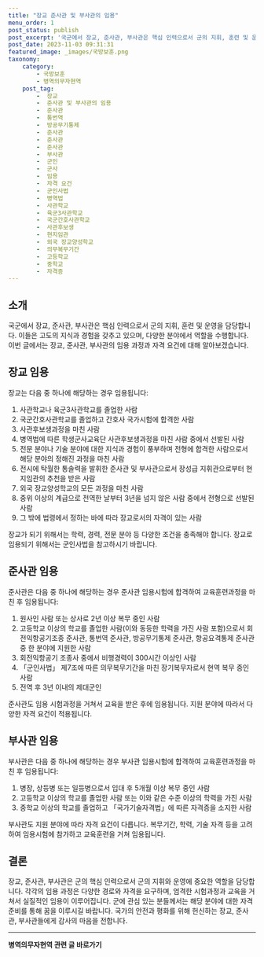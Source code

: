 ```yaml
---
title: "장교 준사관 및 부사관의 임용"
menu_order: 1
post_status: publish
post_excerpt: '국군에서 장교, 준사관, 부사관은 핵심 인력으로서 군의 지휘, 훈련 및 운영을 담당합니다. 이들은 고도의 지식과 경험을 갖추고 있으며, 다양한 분야에서 역할을 수행합니다. 이번 글에서는 장교, 준사관, 부사관의 임용 과정과 자격 요건에 대해 알아보겠습니다.'
post_date: 2023-11-03 09:31:31
featured_image: _images/국방보훈.png
taxonomy:
    category:
        - 국방보훈
        - 병역의무자현역
    post_tag:
        -  장교
        -  준사관 및 부사관의 임용
        -  준사관
        -  통번역
        -  방공무기통제
        -  준사관
        -  준사관
        -  준사관
        -  부사관
        -  군인
        -  군사
        -  임용
        -  자격 요건
        -  군인사법
        -  병역법
        -  사관학교
        -  육군3사관학교
        -  국군간호사관학교
        -  사관후보생
        -  현지임관
        -  외국 장교양성학교
        -  의무복무기간
        -  고등학교
        -  중학교
        -  자격증
---
```




## 소개

국군에서 장교, 준사관, 부사관은 핵심 인력으로서 군의 지휘, 훈련 및 운영을 담당합니다. 이들은 고도의 지식과 경험을 갖추고 있으며, 다양한 분야에서 역할을 수행합니다. 이번 글에서는 장교, 준사관, 부사관의 임용 과정과 자격 요건에 대해 알아보겠습니다.

## 장교 임용

장교는 다음 중 하나에 해당하는 경우 임용됩니다:
1. 사관학교나 육군3사관학교를 졸업한 사람
2. 국군간호사관학교를 졸업하고 간호사 국가시험에 합격한 사람
3. 사관후보생과정을 마친 사람
4. 병역법에 따른 학생군사교육단 사관후보생과정을 마친 사람 중에서 선발된 사람
5. 전문 분야나 기술 분야에 대한 지식과 경험이 풍부하며 전형에 합격한 사람으로서 해당 분야의 정해진 과정을 마친 사람
6. 전시에 탁월한 통솔력을 발휘한 준사관 및 부사관으로서 장성급 지휘관으로부터 현지임관의 추천을 받은 사람
7. 외국 장교양성학교의 모든 과정을 마친 사람
8. 중위 이상의 계급으로 전역한 날부터 3년을 넘지 않은 사람 중에서 전형으로 선발된 사람
9. 그 밖에 법령에서 정하는 바에 따라 장교로서의 자격이 있는 사람

장교가 되기 위해서는 학력, 경력, 전문 분야 등 다양한 조건을 충족해야 합니다. 장교로 임용되기 위해서는 군인사법을 참고하시기 바랍니다.

## 준사관 임용

준사관은 다음 중 하나에 해당하는 경우 준사관 임용시험에 합격하여 교육훈련과정을 마친 후 임용됩니다:
1. 원사인 사람 또는 상사로 2년 이상 복무 중인 사람
2. 고등학교 이상의 학교를 졸업한 사람(이와 동등한 학력을 가진 사람 포함)으로서 회전익항공기조종 준사관, 통번역 준사관, 방공무기통제 준사관, 항공요격통제 준사관 중 한 분야에 지원한 사람
3. 회전익항공기 조종사 중에서 비행경력이 300시간 이상인 사람
4. 「군인사법」 제7조에 따른 의무복무기간을 마친 장기복무자로서 현역 복무 중인 사람
5. 전역 후 3년 이내의 제대군인

준사관도 임용 시험과정을 거쳐서 교육을 받은 후에 임용됩니다. 지원 분야에 따라서 다양한 자격 요건이 적용됩니다.

## 부사관 임용

부사관은 다음 중 하나에 해당하는 경우 부사관 임용시험에 합격하여 교육훈련과정을 마친 후 임용됩니다:
1. 병장, 상등병 또는 일등병으로서 입대 후 5개월 이상 복무 중인 사람
2. 고등학교 이상의 학교를 졸업한 사람 또는 이와 같은 수준 이상의 학력을 가진 사람
3. 중학교 이상의 학교를 졸업하고 「국가기술자격법」에 따른 자격증을 소지한 사람

부사관도 지원 분야에 따라 자격 요건이 다릅니다. 복무기간, 학력, 기술 자격 등을 고려하여 임용시험에 참가하고 교육훈련을 거쳐 임용됩니다.

## 결론

장교, 준사관, 부사관은 군의 핵심 인력으로서 군의 지휘와 운영에 중요한 역할을 담당합니다. 각각의 임용 과정은 다양한 경로와 자격을 요구하며, 엄격한 시험과정과 교육을 거쳐서 실질적인 임용이 이루어집니다. 군에 관심 있는 분들께서는 해당 분야에 대한 자격 준비를 통해 꿈을 이루시길 바랍니다. 국가의 안전과 평화를 위해 헌신하는 장교, 준사관, 부사관들에게 감사의 마음을 전합니다.
<!-- wp:separator -->
<hr class="wp-block-separator has-alpha-channel-opacity"/>
<!-- /wp:separator -->

<!-- wp:group {"backgroundColor":"base","layout":{"type":"constrained"}} -->
<div class="wp-block-group has-base-background-color has-background"><!-- wp:paragraph {"align":"center","fontSize":"medium"} -->
<p class="has-text-align-center has-large-font-size"><strong>병역의무자현역 관련 글 바로가기</strong></p>
<!-- /wp:paragraph -->


<!-- wp:latest-posts
{"categories":[{"id":9912,"count":19,"description":"","link":"https://uknowlaw.com/category/%eb%b3%91%ec%97%ad%ec%9d%98%eb%ac%b4%ec%9e%90%ed%98%84%ec%97%ad/","name":"병역의무자현역","slug":"병역의무자현역","taxonomy":"category","parent":0,"meta":[],"_links":{"self":[{"href":"https://uknowlaw.com/wp-json/wp/v2/categories/9912"}],"collection":[{"href":"https://uknowlaw.com/wp-json/wp/v2/categories"}],"about":[{"href":"https://uknowlaw.com/wp-json/wp/v2/taxonomies/category"}],"wp:post_type":[{"href":"https://uknowlaw.com/wp-json/wp/v2/posts?categories=9912"}],"curies":[{"name":"wp","href":"https://api.w.org/{rel}","templated":true}]}}],"postsToShow":100,"excerptLength":28,"postLayout":"grid","columns":2,"featuredImageAlign":"left","featuredImageSizeSlug":"large","fontSize":"small"} /--></div>
<!-- /wp:group -->